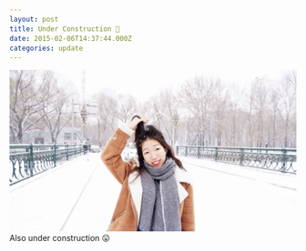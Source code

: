 ```yaml
---
layout: post
title: Under Construction 🔨
date: 2015-02-06T14:37:44.000Z
categories: update
---
```

<img src="/images/fulls/02.jpg" class="fit image">
Also under construction 😛
